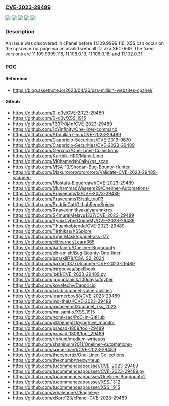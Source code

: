 ### [CVE-2023-29489](https://cve.mitre.org/cgi-bin/cvename.cgi?name=CVE-2023-29489)
![](https://img.shields.io/static/v1?label=Product&message=n%2Fa&color=blue)
![](https://img.shields.io/static/v1?label=Version&message=&color=brightgreen)
![](https://img.shields.io/static/v1?label=Version&message=0%20&color=brightgreen)
![](https://img.shields.io/static/v1?label=Version&message=n%2Fa%20&color=brightgreen)
![](https://img.shields.io/static/v1?label=Vulnerability&message=n%2Fa&color=brightgreen)

### Description

An issue was discovered in cPanel before 11.109.9999.116. XSS can occur on the cpsrvd error page via an invalid webcall ID, aka SEC-669. The fixed versions are 11.109.9999.116, 11.108.0.13, 11.106.0.18, and 11.102.0.31.

### POC

#### Reference
- https://blog.assetnote.io/2023/04/26/xss-million-websites-cpanel/

#### Github
- https://github.com/0-d3y/CVE-2023-29489
- https://github.com/0-d3y/XSS_1915
- https://github.com/1337r0j4n/CVE-2023-29489
- https://github.com/1cYinfinity/One-liner-command
- https://github.com/Abdullah7-ma/CVE-2023-29489
- https://github.com/Cappricio-Securities/CVE-2019-9670
- https://github.com/Cappricio-Securities/CVE-2023-29489
- https://github.com/Gerxnox/One-Liner-Collections
- https://github.com/Karthik-HR0/Many-Liner
- https://github.com/M0hamedsh0aib/xss_scan
- https://github.com/MSA-13/Shodan-Bug-Bounty-Hunter
- https://github.com/Makurorororororororo/Validate-CVE-2023-29489-scanner-
- https://github.com/Mostafa-Elguerdawi/CVE-2023-29489
- https://github.com/MuhammadWaseem29/Oneliner-Automations-
- https://github.com/Praveenms13/CVE-2023-29489
- https://github.com/Praveenms13/sqli_tool13
- https://github.com/PuddinCat/GithubRepoSpider
- https://github.com/Rnaveennithyakalyan/nnkrxx
- https://github.com/S4muraiMelayu1337/CVE-2023-29489
- https://github.com/SynixCyberCrimeMy/CVE-2023-29489
- https://github.com/Thuankobtcode/CVE-2023-29489
- https://github.com/Tirthikas/XSSplore
- https://github.com/ViperM4sk/cpanel-xss-177
- https://github.com/ctflearner/Learn365
- https://github.com/daffainfo/Oneliner-Bugbounty
- https://github.com/eh-amish/Bug-Bounty-One-liner
- https://github.com/gnarkill78/CSA_S2_2024
- https://github.com/haxor1337x/Scanner-CVE-2023-29489
- https://github.com/htrgouvea/spellbook
- https://github.com/ipk1/CVE-2023-29489.py
- https://github.com/jaiguptanick/100daysofcyber
- https://github.com/kovatechy/Cappricio
- https://github.com/krlabs/cpanel-vulnerabilities
- https://github.com/learnerboy88/CVE-2023-29489
- https://github.com/md-thalal/CVE-2023-29489
- https://github.com/mdaseem03/cpanel_xss_2023
- https://github.com/mr-sami-x/XSS_1915
- https://github.com/nomi-sec/PoC-in-GitHub
- https://github.com/plzheheplztrying/cve_monitor
- https://github.com/prasad-1808/tool-29489
- https://github.com/prasad-1808/tool_29489
- https://github.com/rix4uni/medium-writeups
- https://github.com/shahinulm2011/Oneliner-Automations-
- https://github.com/some-man1/CVE-2023-29489
- https://github.com/thecybertix/One-Liner-Collections
- https://github.com/thexnumb/thexwriteup
- https://github.com/tucommenceapousser/CVE-2023-29489
- https://github.com/tucommenceapousser/CVE-2023-29489.py
- https://github.com/tucommenceapousser/Oneliner-Bugbounty2
- https://github.com/tucommenceapousser/XSS_1312
- https://github.com/tucommenceapousser/XSS_1915
- https://github.com/whalebone7/EagleEye
- https://github.com/xKore123/cPanel-CVE-2023-29489

